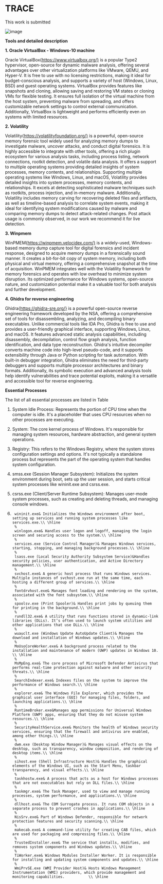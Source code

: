 # TRACE
This work is submitted 

![image](https://github.com/user-attachments/assets/0e26c6f8-197f-4e8a-96a7-9b8f41c7529d)


**Tools and detailed description**

**1. Oracle VirtualBox - Windows-10 machine**

Oracle VirtualBox{https://www.virtualbox.org/} is a popular Type2 hypervisor, open-source for dynamic malware analysis, offering several advantages over other virtualization platforms like VMware, QEMU, and Hyper-V. It is free to use with no licensing restrictions, making it ideal for budget-conscious analysis, and supports a variety of host (Windows, Linux, BSD) and guest operating systems. VirtualBox provides features like snapshots and cloning, allowing saving and restoring VM states or cloning VMs for flexible testing. It ensures full isolation of the virtual machine from the host system, preventing malware from spreading, and offers customizable network settings to control external communication. Additionally, VirtualBox is lightweight and performs efficiently even on systems with limited resources.


**2. Volatility**

Volatility{https://volatilityfoundation.org/} is a powerful, open-source memory forensic tool widely used for analyzing memory dumps to investigate malware, uncover attacks, and conduct digital forensics. It is highly accessible to integrate with other tools, offering a rich plugin ecosystem for various analysis tasks, including process listing, network connections, rootkit detection, and volatile data analysis. It offers a support to multiple operating systems providing detailed insights of system processes, memory contents, and relationships. Supporting multiple operating systems like Windows, Linux, and macOS, Volatility provides detailed insights into system processes, memory contents, and relationships. 
It excels at detecting sophisticated malware techniques such as rootkits, process injection, and in-memory malware. Additionally, Volatility includes memory carving for recovering deleted files and artifacts, as well as timeline-based analysis to correlate system events, making it ideal for identifying system modifications caused by malware and comparing memory dumps to detect attack-related changes. Post attack usage is commonly observed, in our work we recommend it for live detection.

**3. Winpmem**

WinPMEM{https://winpmem.velocidex.com/} is a widely-used, Windows-based memory dump capture tool for digital forensics and incident response, designed to acquire memory dumps in a forensically sound manner. It creates a bit-for-bit copy of system memory, including both physical and virtual memory, offering a comprehensive snapshot at the time of acquisition. WinPMEM integrates well with the Volatility framework for memory forensics and operates with low overhead to minimize system disruption. Its optimized performance for Windows systems, open-source nature, and customization potential make it a valuable tool for both analysis and further development.

**4. Ghidra for reverse engineering**

Ghidra{https://ghidra-sre.org/} is a powerful open-source reverse engineering framework developed by the NSA, offering a comprehensive set of tools for disassembling, analyzing, and decompiling binary executables. Unlike commercial tools like IDA Pro, Ghidra is free to use and provides a user-friendly graphical interface, supporting Windows, Linux, and macOS. It features advanced static analysis capabilities, including disassembly, decompilation, control flow graph analysis, function identification, and data type reconstruction. Ghidra's intuitive decompiler converts machine code into high-level pseudo-code, and it supports extensibility through Java or Python scripting for task automation. With built-in debugger integration, Ghidra eliminates the need for third-party debuggers and supports multiple processor architectures and binary formats. Additionally, its symbolic execution and advanced analysis tools help identify vulnerabilities and trace potential exploits, making it a versatile and accessible tool for reverse engineering.


**Essential Processes**

The list of all essential processes are listed in Table

1. System Idle Process:  Represents the portion of CPU time when the computer is idle. It's a placeholder that uses CPU resources when no other processes are executing. 
		
2. System: The core kernel process of Windows. It's responsible for managing system resources, hardware abstraction, and general system operations.
3. Registry: This refers to the Windows Registry, where the system stores configuration settings and options. It's not typically a standalone process but represents the part of the operating system that handles system configuration.
4. smss.exe (Session Manager Subsystem): Initializes the system environment during boot, sets up the user session, and starts critical system processes like wininit.exe and csrss.exe.
5. csrss.exe (Client/Server Runtime Subsystem): Manages user-mode system processes, such as creating and deleting threads, and managing console windows.

6. 
		wininit.exe& Initializes the Windows environment after boot, setting up services and running system processes like services.exe.\\ \hline
		%
		winlogon.exe& Handles user logon and logoff, managing the login screen and securing access to the system.\\ \hline
		%
		services.exe (Service Control Manager)& Manages Windows services, starting, stopping, and managing background processes.\\ \hline
		%
		lsass.exe (Local Security Authority Subsystem Service)&Handles security policies, user authentication, and Active Directory management.\\ \hline
		%
		svchost.exe& A generic host process that runs Windows services. Multiple instances of svchost.exe run at the same time, each hosting a different group of services.\\ \hline
		%
		fontdrvhost.exe& Manages font loading and rendering on the system, associated with the font subsystem.\\ \hline
		%
		spoolsv.exe (Print Spooler)& Handles print jobs by queuing them for printing in the background.\\ \hline
		%
		rundll32.exe& A utility that runs functions stored in dynamic-link libraries (DLLs). It’s often used to launch system utilities and other applications that use DLLs.\\ \hline
		%
		wuauclt.exe (Windows Update AutoUpdate Client)& Manages the download and installation of Windows updates.\\ \hline
		%
		MoUsoCoreWorker.exe& A background process related to the installation and maintenance of modern (UWP) updates in Windows 10. \\ \hline
		%
		MsMpEng.exe& The core process of Microsoft Defender Antivirus that performs real-time protection against malware and other security threats.\\ \hline
		%
		SearchIndexer.exe& Indexes files on the system to improve the performance of Windows search.\\ \hline
		%
		explorer.exe& The Windows File Explorer, which provides the graphical user interface (GUI) for managing files, folders, and launching applications.\\ \hline
		%
		RuntimeBroker.exe&Manages app permissions for Universal Windows Platform (UWP) apps, ensuring that they do not misuse system resources.\\ \hline
		%
		SecurityHealthService.exe& Monitors the health of Windows security services, ensuring that the firewall and antivirus are enabled, among other things.\\ \hline
		%
		dwm.exe (Desktop Window Manager)& Manages visual effects on the desktop, such as transparency, window composition, and rendering of desktop items.\\ \hline
		%
		sihost.exe (Shell Infrastructure Host)& Handles the graphical elements of the Windows UI, such as the Start Menu, taskbar transparency, and visual effects.\\ \hline
		%
		taskhostw.exe& A process that acts as a host for Windows processes that are not executables but rely on DLL files.\\ \hline
		%
		taskmgr.exe& The Task Manager, used to view and manage running processes, system performance, and applications.\\ \hline
		%
		dllhost.exe& The COM Surrogate process. It runs COM objects in a separate process to prevent crashes in applications.\\ \hline
		%
		NisSrv.exe& Part of Windows Defender, responsible for network protection features and security scanning.\\ \hline
		%
		makecab.exe& A command-line utility for creating CAB files, which are used for packaging and compressing files.\\ \hline
		%
		TrustedInstaller.exe& The service that installs, modifies, and removes system components and Windows updates.\\ \hline
		%
		TiWorker.exe& Windows Modules Installer Worker. It is responsible for installing and updating system components and updates.\\ \hline
		%
		WmiPrvSE.exe (WMI Provider Host)& Hosts Windows Management Instrumentation (WMI) providers, which provide management and monitoring capabilities.			\\ \hline

